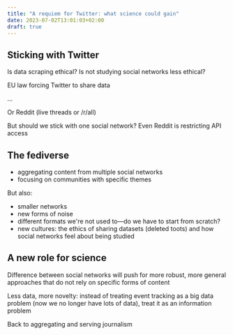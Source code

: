 ```yaml
---
title: "A requiem for Twitter: what science could gain"
date: 2023-07-02T13:01:03+02:00
draft: true
---
```


## Sticking with Twitter

Is data scraping ethical?
Is not studying social networks less ethical?

EU law forcing Twitter to share data

...

Or Reddit (live threads or /r/all)

But should we stick with one social network?
Even Reddit is restricting API access

## The fediverse

- aggregating content from multiple social networks
- focusing on communities with specific themes

But also:

- smaller networks
- new forms of noise
- different formats we're not used to—do we have to start from scratch?
- new cultures: the ethics of sharing datasets (deleted toots) and how social networks feel about being studied

## A new role for science

Difference between social networks will push for more robust, more general approaches that do not rely on specific forms of content

Less data, more novelty: instead of treating event tracking as a big data problem (now we no longer have lots of data), treat it as an information problem

Back to aggregating and serving journalism